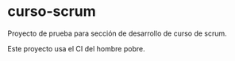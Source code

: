 # curso-scrum
Proyecto de prueba para sección de desarrollo de curso de scrum.

Este proyecto usa el CI del hombre pobre.
